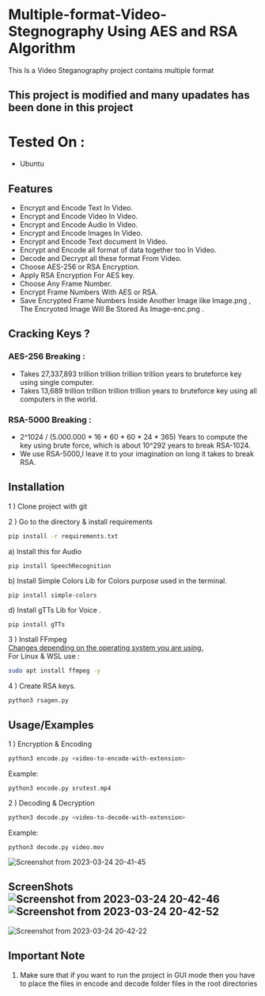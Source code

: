 # Multiple-format-Video-Stegnography Using AES and RSA Algorithm
This Is a Video Steganography project contains multiple format

## This project is modified and many upadates has been done in this project

# Tested On :
 
- Ubuntu 

## Features
 
- Encrypt and Encode Text In Video.
- Encrypt and Encode Video In Video.
- Encrypt and Encode Audio In Video.
- Encrypt and Encode Images In Video.
- Encrypt and Encode Text document In Video.
- Encrypt and Encode all format of data together too In Video.
- Decode and Decrypt all these format  From Video.
- Choose AES-256 or RSA Encryption.
- Apply RSA Encryption For AES key.
- Choose Any Frame Number.
- Encrypt Frame Numbers With AES or RSA.
- Save Encrypted Frame Numbers Inside Another Image like Image.png , The Encryoted Image Will Be Stored As Image-enc.png .

## Cracking Keys ?

### AES-256 Breaking :  
- Takes 27,337,893 trillion trillion trillion trillion years to bruteforce key using single computer.
- Takes 13,689 trillion trillion trillion trillion years to bruteforce key using all computers in the world.
### RSA-5000 Breaking :
- 2^1024 / (5.000.000 * 16 * 60 * 60 * 24 * 365) Years to compute the key using brute force, which is about 10^292 years to break RSA-1024.
- We use RSA-5000,I leave it to your imagination on long it takes to break RSA.
## Installation

1 ) Clone project with git

2 ) Go to the directory & install requirements 
```bash
pip install -r requirements.txt
```
a) Install this for  Audio
```
pip install SpeechRecognition
```
b) Install Simple Colors Lib for Colors purpose used in the terminal.
```
pip install simple-colors
```
d) Install  gTTs Lib for Voice .
```
pip install gTTs
```
3 ) Install FFmpeg </br>
   [Changes depending on the operating system you are using.](https://ffmpeg.org/download.html) </br>
   For Linux & WSL use :
```bash
sudo apt install ffmpeg -y
```
4 ) Create RSA keys.
```bash
python3 rsagen.py
```


## Usage/Examples
1 ) Encryption & Encoding
```bash
python3 encode.py <video-to-encode-with-extension>
```
  Example: 
  ```
  python3 encode.py srutest.mp4
  ```

2 ) Decoding & Decryption
```bash
python3 decode.py <video-to-decode-with-extension>
```
  Example: 
  ```
  python3 decode.py video.mov
  ```


![Screenshot from 2023-03-24 20-41-45](https://user-images.githubusercontent.com/114608491/227566643-65f36922-38fb-40ea-88a5-035803f8c062.png)

## ScreenShots![Screenshot from 2023-03-24 20-42-46](https://user-images.githubusercontent.com/114608491/227566659-f094a231-7a16-4e09-9b49-adf8e2881f24.png)![Screenshot from 2023-03-24 20-42-52](https://user-images.githubusercontent.com/114608491/227566667-f205b7a3-fc5c-41d5-b089-6650781d6991.png)


![Screenshot from 2023-03-24 20-42-22](https://user-images.githubusercontent.com/114608491/227566652-f766bcb4-1106-469c-b402-22cb79465005.png)


## Important Note

1. Make sure that if you want to run the project in GUI mode then you have to place the files in encode and decode folder files in the root directories
